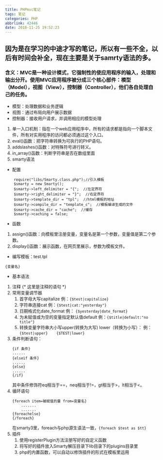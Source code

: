 ```yaml
---
title: PHPmvc笔记
tags: 笔记
categories: PHP
abbrlink: 42446
date: 2018-11-25 19:52:23
---
```

## 因为是在学习的中途才写的笔记，所以有一些不全，以后有时间会补全，现在主要是关于samrty语法的多。
<!--more-->
### 含义：MVC是一种设计模式，它强制性的使应用程序的输入，处理和输出分开。使用MVC应用程序被分成三个核心部件：模型（Model），视图（View），控制器（Controller），他们各自处理自己的任务。
* 模型：处理数据和业务逻辑
* 视图：通过布局向用户展示数据
* 控制器：接收用户请求，并调用相应的模型处理
1. 单一入口机制：指在一个web应用程序中，所有的请求都是指向一个脚本文件，所有对实用程序的访问都必须通过这个入口。
2. eval()函数：把字符串转换为可执行的PHP语句。
3. addslashes()函数：对特殊符号进行转义。
4. in_array()函数：判断字符串是否在数组里面
5. smarty语法
 * 配置
```
    require("libs/Smarty.class.php");//引入模板
    $smarty = new Smarty();
    $smarty->left_delimiter = "{";  //左定界符
    $smarty->right_delimiter = "}";  //右定界符
    $smarty->template_dir = "tpl";  //html模板的地址
    $smarty->compile_dir = "template_c";  //模板编译生成的文件
    $smarty->cache_dir = "cache";  //缓存
    $smarty->caching = false;
``` 
* 函数
1. assign()函数：向模板里注册变量，变量名是第一个参数，变量值是第二个参数。
2. display()函数：展示函数，在网页里展示，参数为模板文件。
* 编写模板：test.tpl
```
{变量名}
```
* 基本语法
1. 注释 {* 这里是注释的语句 *}
2. 常用变量调节器
    1. 首字母大写capitalize 例：`{$test|capitalize}`
    2. 字符串连接cat 例：`{$test|cat:"yesterday"}`
    3. 日期格式化date_format 例： `{$yesterday|date_format}`
    4. 为未赋值或为空的变量指定默认值default 例：`{$title|default:"no title"}`
    5. 转换变量字符串大小写upper(转换为大写)  lower（转换为小写）： 例： `{$test|upper}    {$TEST|lower}`
3. 条件判断语句：
    ```
    {if 条件}
    ......
    {elseif 条件}
    ......
    {else}
    ......
    {/if}
    ```
    其中条件修饰符eq相当于==，neq相当于!=，gt相当于>，lt相当于<。
3. 循环语句
    ```
    {foreach item=被赋值的量 from=变量名}
        .......
        .......
    {foreachelse}
    {/foreach}
    ```
    在smarty3里，foreach与php源生语法一致，`{foreach $test as $tt}`
4. 插件
    1. 使用registerPlugin方法注册写好的自定义函数
    2. 将写好的插件放入Smarty解压目录下lib目录下的plugins目录里
    3. php的内置函数，可以自动以修饰插件的形式在模板里运用
